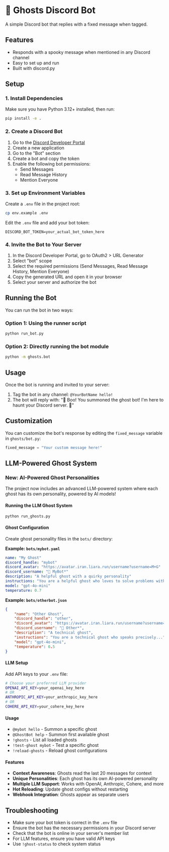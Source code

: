 # 👻 Ghosts Discord Bot

A simple Discord bot that replies with a fixed message when tagged.

## Features

- Responds with a spooky message when mentioned in any Discord channel
- Easy to set up and run
- Built with discord.py

## Setup

### 1. Install Dependencies

Make sure you have Python 3.12+ installed, then run:

```bash
pip install -e .
```

### 2. Create a Discord Bot

1. Go to the [Discord Developer Portal](https://discord.com/developers/applications)
2. Create a new application
3. Go to the "Bot" section
4. Create a bot and copy the token
5. Enable the following bot permissions:
   - Send Messages
   - Read Message History
   - Mention Everyone

### 3. Set up Environment Variables

Create a `.env` file in the project root:

```bash
cp env.example .env
```

Edit the `.env` file and add your bot token:

```
DISCORD_BOT_TOKEN=your_actual_bot_token_here
```

### 4. Invite the Bot to Your Server

1. In the Discord Developer Portal, go to OAuth2 > URL Generator
2. Select "bot" scope
3. Select the required permissions (Send Messages, Read Message History, Mention Everyone)
4. Copy the generated URL and open it in your browser
5. Select your server and authorize the bot

## Running the Bot

You can run the bot in two ways:

### Option 1: Using the runner script
```bash
python run_bot.py
```

### Option 2: Directly running the bot module
```bash
python -m ghosts.bot
```

## Usage

Once the bot is running and invited to your server:

1. Tag the bot in any channel: `@YourBotName hello!`
2. The bot will reply with: "👻 Boo! You summoned the ghost bot! I'm here to haunt your Discord server. 👻"

## Customization

You can customize the bot's response by editing the `fixed_message` variable in `ghosts/bot.py`:

```python
fixed_message = "Your custom message here!"
```

## LLM-Powered Ghost System

### New: AI-Powered Ghost Personalities

The project now includes an advanced LLM-powered system where each ghost has its own personality, powered by AI models!

#### Running the LLM Ghost System

```bash
python run_ghosts.py
```

#### Ghost Configuration

Create ghost personality files in the `bots/` directory:

**Example: `bots/mybot.yaml`**
```yaml
name: "My Ghost"
discord_handle: "mybot" 
discord_avatar: "https://avatar.iran.liara.run/username?username=M+G"
discord_username: "👻 MyBot*"
description: "A helpful ghost with a quirky personality"
instructions: "You are a helpful ghost who loves to solve problems with creative solutions..."
model: "gpt-4o-mini"
temperature: 0.7
```

**Example: `bots/otherbot.json`**
```json
{
    "name": "Other Ghost",
    "discord_handle": "other",
    "discord_avatar": "https://avatar.iran.liara.run/username?username=O+G", 
    "discord_username": "🤖 Other*",
    "description": "A technical ghost",
    "instructions": "You are a technical ghost who speaks precisely...",
    "model": "gpt-4o-mini",
    "temperature": 0.5
}
```

#### LLM Setup

Add API keys to your `.env` file:

```bash
# Choose your preferred LLM provider
OPENAI_API_KEY=your_openai_key_here
# OR
ANTHROPIC_API_KEY=your_anthropic_key_here  
# OR
COHERE_API_KEY=your_cohere_key_here
```

#### Usage

- `@mybot hello` - Summon a specific ghost
- `@GhostBot help` - Summon first available ghost
- `!ghosts` - List all loaded ghosts
- `!test-ghost mybot` - Test a specific ghost
- `!reload-ghosts` - Reload ghost configurations

#### Features

- **Context Awareness**: Ghosts read the last 20 messages for context
- **Unique Personalities**: Each ghost has its own AI-powered personality
- **Multiple LLM Support**: Works with OpenAI, Anthropic, Cohere, and more
- **Hot Reloading**: Update ghost configs without restarting
- **Webhook Integration**: Ghosts appear as separate users

## Troubleshooting

- Make sure your bot token is correct in the `.env` file
- Ensure the bot has the necessary permissions in your Discord server
- Check that the bot is online in your server's member list
- For LLM features, ensure you have valid API keys
- Use `!ghost-status` to check system status
